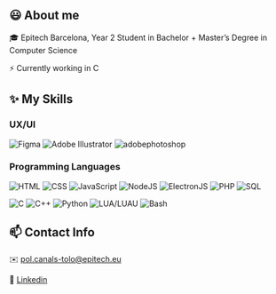 ## 😃 About me

🎓 Epitech Barcelona, Year 2 Student in Bachelor + Master’s Degree in Computer Science

⚡ Currently working in C

## ✨ My Skills

### UX/UI

![Figma](https://img.shields.io/badge/-Figma-000?&logo=Figma)
![Adobe Illustrator](https://img.shields.io/badge/-Adobe_Illustrator-000?&logo=adobeillustrator)
![adobephotoshop](https://img.shields.io/badge/-Adobe_Photoshop-000?&logo=adobephotoshop)

### Programming Languages

![HTML](https://img.shields.io/badge/-HTML-000?&logo=HTML5)
![CSS](https://img.shields.io/badge/-CSS-000?&logo=CSS3)
![JavaScript](https://img.shields.io/badge/-JavaScript-000?logo=javascript)
![NodeJS](https://img.shields.io/badge/-NodeJS-000?logo=Node.js)
![ElectronJS](https://img.shields.io/badge/-ElectronJS-000?logo=Electron)
![PHP](https://img.shields.io/badge/-PHP-000?logo=php)
![SQL](https://img.shields.io/badge/-SQL-000?&logo=MySQL)

![C](https://img.shields.io/badge/-C-000?logo=c)
![C++](https://img.shields.io/badge/-C++-000?logo=c%2B%2B)
![Python](https://img.shields.io/badge/-Python-000?logo=python)
![LUA/LUAU](https://img.shields.io/badge/-Lua-000?logo=lua)
![Bash](https://img.shields.io/badge/-Shell-000?logo=gnu-bash)


## 📫 Contact Info

✉️ pol.canals-tolo@epitech.eu

🔗 [Linkedin](https://linkedin.com/in/pol-canals/)
